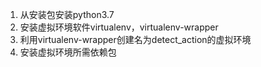 1. 从安装包安装python3.7
2. 安装虚拟环境软件virtualenv，virtualenv-wrapper
3. 利用virtualenv-wrapper创建名为detect_action的虚拟环境
4. 安装虚拟环境所需依赖包